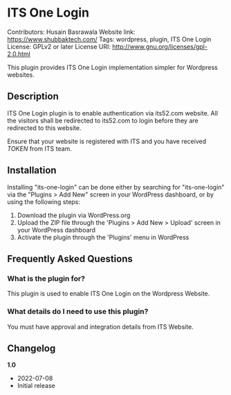 
# ITS One Login
Contributors: Husain Basrawala
Website link: https://www.shubbaktech.com/
Tags: wordpress, plugin, ITS One Login
License: GPLv2 or later
License URI: http://www.gnu.org/licenses/gpl-2.0.html

This plugin provides ITS One Login implementation simpler for Wordpress websites.

## Description

ITS One Login plugin is to enable authentication via its52.com website. All the visitors shall be redirected to its52.com to login before they are redirected to this website.

Ensure that your website is registered with ITS and you have received *TOKEN*  from ITS team.

## Installation 

Installing "its-one-login" can be done either by searching for "its-one-login" via the "Plugins > Add New" screen in your WordPress dashboard, or by using the following steps:

1. Download the plugin via WordPress.org
1. Upload the ZIP file through the 'Plugins > Add New > Upload' screen in your WordPress dashboard
1. Activate the plugin through the 'Plugins' menu in WordPress

## Frequently Asked Questions

### What is the plugin for?

This plugin is used to enable ITS One Login on the Wordpress Website.
### What details do I need to use this plugin?

You must have approval and integration details from ITS Website.

## Changelog

**1.0**
* 2022-07-08
* Initial release
